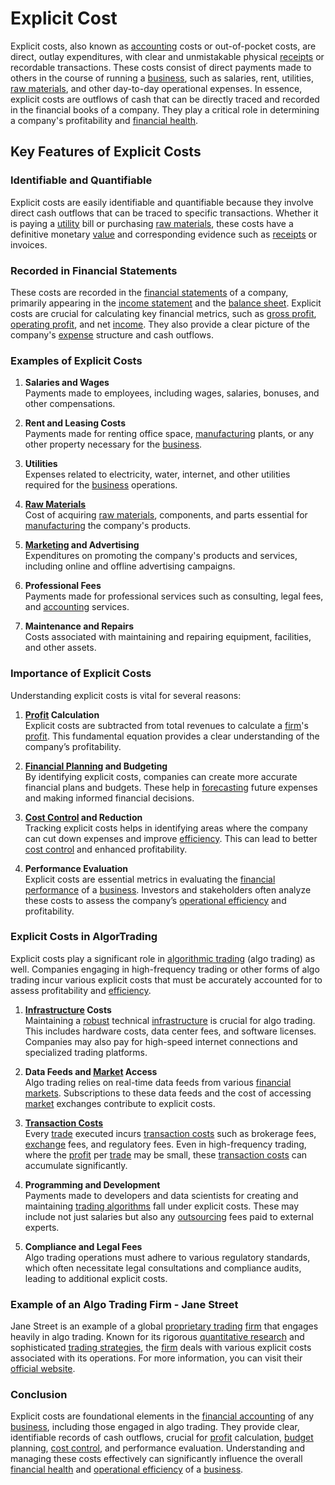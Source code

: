 # Explicit Cost

Explicit costs, also known as [accounting](../a/accounting.md) costs or out-of-pocket costs, are direct, outlay expenditures, with clear and unmistakable physical [receipts](../r/receipt.md) or recordable transactions. These costs consist of direct payments made to others in the course of running a [business](../b/business.md), such as salaries, rent, utilities, [raw materials](../r/raw_materials.md), and other day-to-day operational expenses. In essence, explicit costs are outflows of cash that can be directly traced and recorded in the financial books of a company. They play a critical role in determining a company's profitability and [financial health](../f/financial_health.md).

## Key Features of Explicit Costs

### Identifiable and Quantifiable

Explicit costs are easily identifiable and quantifiable because they involve direct cash outflows that can be traced to specific transactions. Whether it is paying a [utility](../u/utility.md) bill or purchasing [raw materials](../r/raw_materials.md), these costs have a definitive monetary [value](../v/value.md) and corresponding evidence such as [receipts](../r/receipt.md) or invoices.

### Recorded in Financial Statements

These costs are recorded in the [financial statements](../f/financial_statements.md) of a company, primarily appearing in the [income statement](../i/income_statement.md) and the [balance sheet](../b/balance_sheet.md). Explicit costs are crucial for calculating key financial metrics, such as [gross profit](../g/gross_profit.md), [operating profit](../o/operating_profit.md), and net [income](../i/income.md). They also provide a clear picture of the company's [expense](../e/expense.md) structure and cash outflows.

### Examples of Explicit Costs

1. **Salaries and Wages**  
	Payments made to employees, including wages, salaries, bonuses, and other compensations.
	
2. **Rent and Leasing Costs**  
	Payments made for renting office space, [manufacturing](../m/manufacturing.md) plants, or any other property necessary for the [business](../b/business.md).
	
3. **Utilities**  
	Expenses related to electricity, water, internet, and other utilities required for the [business](../b/business.md) operations.
	
4. **[Raw Materials](../r/raw_materials.md)**  
	Cost of acquiring [raw materials](../r/raw_materials.md), components, and parts essential for [manufacturing](../m/manufacturing.md) the company's products.
	
5. **[Marketing](../m/marketing.md) and Advertising**  
	Expenditures on promoting the company's products and services, including online and offline advertising campaigns.
	
6. **Professional Fees**  
	Payments made for professional services such as consulting, legal fees, and [accounting](../a/accounting.md) services.
	
7. **Maintenance and Repairs**  
	Costs associated with maintaining and repairing equipment, facilities, and other assets.

### Importance of Explicit Costs

Understanding explicit costs is vital for several reasons:

1. **[Profit](../p/profit.md) Calculation**  
	Explicit costs are subtracted from total revenues to calculate a [firm](../f/firm.md)'s [profit](../p/profit.md). This fundamental equation provides a clear understanding of the company’s profitability. 

2. **[Financial Planning](../f/financial_planning.md) and Budgeting**  
	By identifying explicit costs, companies can create more accurate financial plans and budgets. These help in [forecasting](../f/forecasting.md) future expenses and making informed financial decisions.
	
3. **[Cost Control](../c/cost_control.md) and Reduction**  
	Tracking explicit costs helps in identifying areas where the company can cut down expenses and improve [efficiency](../e/efficiency.md). This can lead to better [cost control](../c/cost_control.md) and enhanced profitability.
	
4. **Performance Evaluation**  
	Explicit costs are essential metrics in evaluating the [financial performance](../f/financial_performance.md) of a [business](../b/business.md). Investors and stakeholders often analyze these costs to assess the company’s [operational efficiency](../o/operational_efficiency_in_trading.md) and profitability.

### Explicit Costs in AlgorTrading

Explicit costs play a significant role in [algorithmic trading](../a/accountability.md) (algo trading) as well. Companies engaging in high-frequency trading or other forms of algo trading incur various explicit costs that must be accurately accounted for to assess profitability and [efficiency](../e/efficiency.md).

1. **[Infrastructure](../i/infrastructure.md) Costs**  
	Maintaining a [robust](../r/robust.md) technical [infrastructure](../i/infrastructure.md) is crucial for algo trading. This includes hardware costs, data center fees, and software licenses. Companies may also pay for high-speed internet connections and specialized trading platforms.
	
2. **Data Feeds and [Market](../m/market.md) Access**  
	Algo trading relies on real-time data feeds from various [financial markets](../f/financial_market.md). Subscriptions to these data feeds and the cost of accessing [market](../m/market.md) exchanges contribute to explicit costs.
	
3. **[Transaction Costs](../t/transaction_costs.md)**  
	Every [trade](../t/trade.md) executed incurs [transaction costs](../t/transaction_costs.md) such as brokerage fees, [exchange](../e/exchange.md) fees, and regulatory fees. Even in high-frequency trading, where the [profit](../p/profit.md) per [trade](../t/trade.md) may be small, these [transaction costs](../t/transaction_costs.md) can accumulate significantly.
	
4. **Programming and Development**  
	Payments made to developers and data scientists for creating and maintaining [trading algorithms](../t/trading_algorithms.md) fall under explicit costs. These may include not just salaries but also any [outsourcing](../o/outsourcing.md) fees paid to external experts.
	
5. **Compliance and Legal Fees**  
	Algo trading operations must adhere to various regulatory standards, which often necessitate legal consultations and compliance audits, leading to additional explicit costs.

### Example of an Algo Trading Firm - Jane Street

Jane Street is an example of a global [proprietary trading](../p/proprietary_trading.md) [firm](../f/firm.md) that engages heavily in algo trading. Known for its rigorous [quantitative research](../q/quantitative_research.md) and sophisticated [trading strategies](../t/trading_strategies.md), the [firm](../f/firm.md) deals with various explicit costs associated with its operations. For more information, you can visit their [official website](https://www.janestreet.com/).

### Conclusion

Explicit costs are foundational elements in the [financial accounting](../f/financial_accounting.md) of any [business](../b/business.md), including those engaged in algo trading. They provide clear, identifiable records of cash outflows, crucial for [profit](../p/profit.md) calculation, [budget](../b/budget.md) planning, [cost control](../c/cost_control.md), and performance evaluation. Understanding and managing these costs effectively can significantly influence the overall [financial health](../f/financial_health.md) and [operational efficiency](../o/operational_efficiency_in_trading.md) of a [business](../b/business.md).